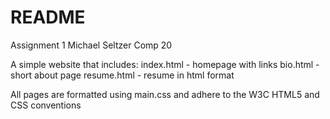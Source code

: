 # README
Assignment 1
Michael Seltzer
Comp 20

A simple website that includes:
index.html - homepage with links
bio.html - short about page
resume.html - resume in html format

All pages are formatted using main.css and adhere to the W3C HTML5 and CSS conventions 

